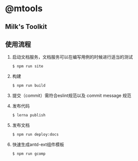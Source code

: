 # @mtools

## Milk's Toolkit


## 使用流程
1. 启动文档服务，文档服务可以在编写用例的时候进行适当的测试

    ```bash
    $ npm run site
    ```
2. 构建

    ```bash
    $ npm run build
    ```
3. 提交（commit）需符合eslint规范以及 commit message 规范
4. 发布代码

    ```bash
    $ lerna publish
    ```
5. 发布文档

    ```bash
    $ npm run deploy:docs
    ```

6. 快速生成antd-ext组件模板
   ```bash
   $ npm run gcomp
   ```
